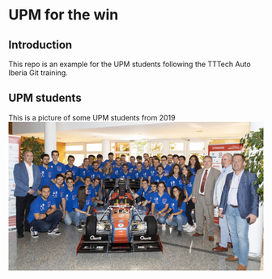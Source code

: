 # UPM for the win

## Introduction
This repo is an example for the UPM students following the TTTech Auto Iberia Git training.

## UPM students
This is a picture of some UPM students from 2019
![alt text](img/upm-formula-student.jpg "Hello UPM students!")